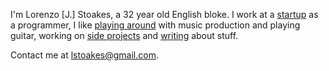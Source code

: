 <div class="me"></div>

I'm Lorenzo [J.] Stoakes, a 32 year old English bloke. I work at a [startup][0] as a
programmer, I like [playing around][1] with music production and playing guitar, working on
[side projects][2] and [writing][3] about stuff.

Contact me at <lstoakes@gmail.com>.

[0]:http://resin.io
[1]:https://soundcloud.com/akillatem
[2]:/projects
[3]:/articles
